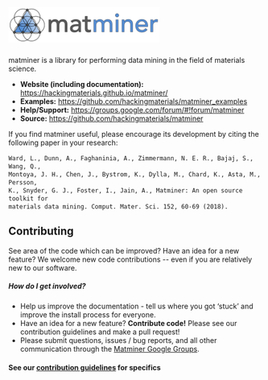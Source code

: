 # <img alt="matminer" src="docs_rst/_static/matminer_logo_small.png" width="300">

matminer is a library for performing data mining in the field of materials science.

- **Website (including documentation):** https://hackingmaterials.github.io/matminer/
- **Examples:** https://github.com/hackingmaterials/matminer_examples
- **Help/Support:** https://groups.google.com/forum/#!forum/matminer
- **Source:** https://github.com/hackingmaterials/matminer

If you find matminer useful, please encourage its development by citing the following paper in your research:
```
Ward, L., Dunn, A., Faghaninia, A., Zimmermann, N. E. R., Bajaj, S., Wang, Q.,
Montoya, J. H., Chen, J., Bystrom, K., Dylla, M., Chard, K., Asta, M., Persson,
K., Snyder, G. J., Foster, I., Jain, A., Matminer: An open source toolkit for
materials data mining. Comput. Mater. Sci. 152, 60-69 (2018).
```

## Contributing 
See area of the code which can be improved? Have an idea for a new feature? We welcome new code contributions -- even if you are relatively new to our software.

##### How do I get involved?
* Help us improve the documentation - tell us where you got ‘stuck’ and improve the install process for everyone.
* Have an idea for a new feature? **Contribute code!** Please see our contribution guidelines and make a pull request!
* Please submit questions, issues / bug reports, and all other communication through the [Matminer Google Groups](https://groups.google.com/forum/#!forum/matminer).

#### See our [contribution guidelines](https://github.com/hackingmaterials/matminer/blob/master/CONTRIBUTING.md) for specifics

